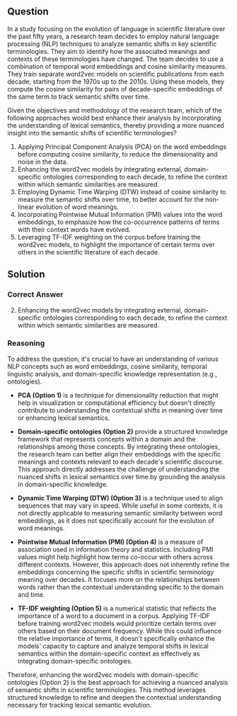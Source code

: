 ## Question
In a study focusing on the evolution of language in scientific literature over the past fifty years, a research team decides to employ natural language processing (NLP) techniques to analyze semantic shifts in key scientific terminologies. They aim to identify how the associated meanings and contexts of these terminologies have changed. The team decides to use a combination of temporal word embeddings and cosine similarity measures. They train separate word2vec models on scientific publications from each decade, starting from the 1970s up to the 2010s. Using these models, they compute the cosine similarity for pairs of decade-specific embeddings of the same term to track semantic shifts over time.

Given the objectives and methodology of the research team, which of the following approaches would best enhance their analysis by incorporating the understanding of lexical semantics, thereby providing a more nuanced insight into the semantic shifts of scientific terminologies?

1. Applying Principal Component Analysis (PCA) on the word embeddings before computing cosine similarity, to reduce the dimensionality and noise in the data.
2. Enhancing the word2vec models by integrating external, domain-specific ontologies corresponding to each decade, to refine the context within which semantic similarities are measured.
3. Employing Dynamic Time Warping (DTW) instead of cosine similarity to measure the semantic shifts over time, to better account for the non-linear evolution of word meanings.
4. Incorporating Pointwise Mutual Information (PMI) values into the word embeddings, to emphasize how the co-occurrence patterns of terms with their context words have evolved.
5. Leveraging TF-IDF weighting on the corpus before training the word2vec models, to highlight the importance of certain terms over others in the scientific literature of each decade.

## Solution

### Correct Answer
2. Enhancing the word2vec models by integrating external, domain-specific ontologies corresponding to each decade, to refine the context within which semantic similarities are measured.

### Reasoning
To address the question, it's crucial to have an understanding of various NLP concepts such as word embeddings, cosine similarity, temporal linguistic analysis, and domain-specific knowledge representation (e.g., ontologies).

- **PCA (Option 1)** is a technique for dimensionality reduction that might help in visualization or computational efficiency but doesn't directly contribute to understanding the contextual shifts in meaning over time or enhancing lexical semantics.

- **Domain-specific ontologies (Option 2)** provide a structured knowledge framework that represents concepts within a domain and the relationships among those concepts. By integrating these ontologies, the research team can better align their embeddings with the specific meanings and contexts relevant to each decade's scientific discourse. This approach directly addresses the challenge of understanding the nuanced shifts in lexical semantics over time by grounding the analysis in domain-specific knowledge.

- **Dynamic Time Warping (DTW) (Option 3)** is a technique used to align sequences that may vary in speed. While useful in some contexts, it is not directly applicable to measuring semantic similarity between word embeddings, as it does not specifically account for the evolution of word meanings.

- **Pointwise Mutual Information (PMI) (Option 4)** is a measure of association used in information theory and statistics. Including PMI values might help highlight how terms co-occur with others across different contexts. However, this approach does not inherently refine the embeddings concerning the specific shifts in scientific terminology meaning over decades. It focuses more on the relationships between words rather than the contextual understanding specific to the domain and time.

- **TF-IDF weighting (Option 5)** is a numerical statistic that reflects the importance of a word to a document in a corpus. Applying TF-IDF before training word2vec models would prioritize certain terms over others based on their document frequency. While this could influence the relative importance of terms, it doesn't specifically enhance the models' capacity to capture and analyze temporal shifts in lexical semantics within the domain-specific context as effectively as integrating domain-specific ontologies.

Therefore, enhancing the word2vec models with domain-specific ontologies (Option 2) is the best approach for achieving a nuanced analysis of semantic shifts in scientific terminologies. This method leverages structured knowledge to refine and deepen the contextual understanding necessary for tracking lexical semantic evolution.